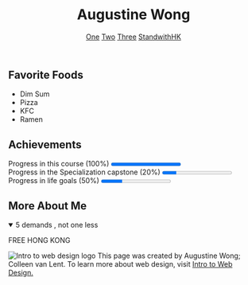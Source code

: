 
<html lang="en">
  
<body>
  <header>
    <h1> Augustine Wong</h1>
    <nav>
      <a href="http://www.coursera.org" target="_blank">One</a>
      <a href="https://www.edx.org/" target="_blank">Two</a>
      <a href="https://www.udacity.com/" target="_blank">Three</a>
      <a href="https://www.kickstarter.com/projects/cori226/the-city-of-tears?ref=project_facebook&fbclid=IwAR3GtVzVs839o9kPtv9O0U3j6z3aIOMIgXJN5j1MNeUGd01VsDnx11psuSI" target="_blank">StandwithHK</a>
    </nav>
  </header>

  <section>
    <h2>Favorite Foods</h2>
    <ul>
      <li>Dim Sum</li>
      <li>Pizza</li>
      <li>KFC</li>
      <li>Ramen</li>
    </ul>
  </section>

  <section>
    <h2>Achievements</h2>
    <p>Progress in this course (100%)
      <progress value="1"></progress><br> Progress in the Specialization capstone (20%)
      <progress value="20" max="100"></progress><br> Progress in life goals (50%)
      <progress value="30" max="100"></progress>
    </p>
  </section>

  <section>
    <h2>More About Me</h2>
    <details open>
      <summary>5 demands , not one less</summary>
      <p>FREE HONG KONG </p>
    </details>
  </section>

  <footer>
    <p>
      <img src="http://www.intro-webdesign.com/images/newlogo.png" alt="Intro to web design logo"> This page was created by Augustine Wong; Colleen van Lent. To learn more about web design, visit <a href="http://www.intro-webdesign.com/">Intro to Web Design.</a>
    </p>
  </footer>

</body>

</html>
